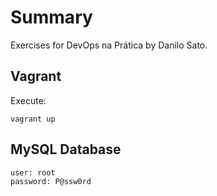 # Summary

Exercises for DevOps na Prática by Danilo Sato.

## Vagrant

Execute:

	vagrant up

## MySQL Database

	user: root
	password: P@ssw0rd


